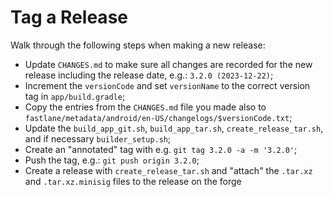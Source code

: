 # Tag a Release

Walk through the following steps when making a new release:

* Update `CHANGES.md` to make sure all changes are recorded for the new release 
  including the release date, e.g.: `3.2.0 (2023-12-22)`;
* Increment the `versionCode` and set `versionName` to the correct version tag 
  in `app/build.gradle`;
* Copy the entries from the `CHANGES.md` file you made also to 
  `fastlane/metadata/android/en-US/changelogs/$versionCode.txt`;
* Update the `build_app_git.sh`, `build_app_tar.sh`, `create_release_tar.sh`, 
  and if necessary `builder_setup.sh`;
* Create an "annotated" tag with e.g. `git tag 3.2.0 -a -m '3.2.0'`;
* Push the tag, e.g.: `git push origin 3.2.0`;
* Create a release with `create_release_tar.sh` and "attach" the `.tar.xz` and 
  `.tar.xz.minisig` files to the release on the forge
